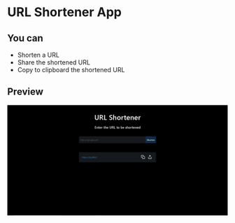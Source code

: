 # URL Shortener App

## You can

* Shorten a URL
* Share the shortened URL
* Copy to clipboard the shortened URL

## Preview
![Desktop Preview](/preview.png)